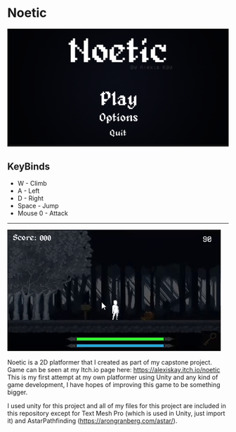 # Noetic

![Noetic Screen](https://github.com/AlexisKay/Noetic/blob/main/unksefefsfnown.png)

## KeyBinds
- W - Climb
- A - Left
- D - Right
- Space - Jump
- Mouse 0 - Attack

---------------------------------------------------------------

![Gameplay gif](https://github.com/AlexisKay/Noetic/blob/main/noettiittic.gif)

Noetic is a 2D platformer that I created as part of my capstone project. Game can be seen at my Itch.io page here: https://alexiskay.itch.io/noetic 
This is my first attempt at my own platformer using Unity and any kind of game development, I have hopes of improving this game to be something bigger.

I used unity for this project and all of my files for this project are included in this repository except for Text Mesh Pro (which is used in Unity, just import it) and AstarPathfinding (https://arongranberg.com/astar/). 

